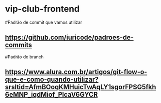 # vip-club-frontend

#Padrão de commit que vamos utilizar
## https://github.com/iuricode/padroes-de-commits

#Padrão do branch
## https://www.alura.com.br/artigos/git-flow-o-que-e-como-quando-utilizar?srsltid=AfmBOoqKMHuicTwAqLY1sgorFPSG5fkh6eMNP_iqdMiof_PlcaV6GYCR
